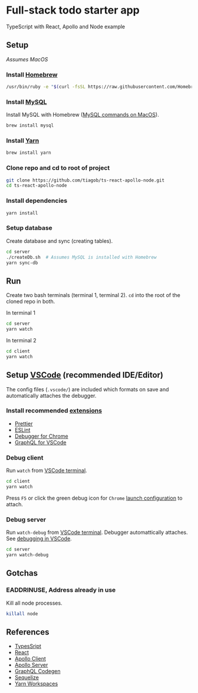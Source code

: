 # Full-stack todo starter app
TypeScript with React, Apollo and Node example

## Setup
*Assumes MacOS*

### Install [Homebrew](https://brew.sh/)
```bash
/usr/bin/ruby -e "$(curl -fsSL https://raw.githubusercontent.com/Homebrew/install/master/install)"
```

### Install [MySQL](https://www.mysql.com/)

Install MySQL with Homebrew ([MySQL commands on MacOS](https://gist.github.com/nrollr/3f57fc15ded7dddddcc4e82fe137b58e)).
```bash
brew install mysql
```

### Install [Yarn](https://yarnpkg.com/)
```bash
brew install yarn
```

### Clone repo and cd to root of project
```bash
git clone https://github.com/tiagob/ts-react-apollo-node.git
cd ts-react-apollo-node
```

### Install dependencies
```bash
yarn install
```

### Setup database

Create database and sync (creating tables).
```bash
cd server
./createDb.sh  # Assumes MySQL is installed with Homebrew
yarn sync-db
```

## Run

Create two bash terminals (terminal 1, terminal 2). `cd` into the root of the cloned repo in both.

In terminal 1
```bash
cd server
yarn watch
```

In terminal 2
```bash
cd client
yarn watch
```

## Setup [VSCode](https://code.visualstudio.com/) (recommended IDE/Editor) 
The config files (`.vscode/`) are included which formats on save and automatically attaches the debugger.

### Install recommended [extensions](https://code.visualstudio.com/docs/editor/extension-gallery)
* [Prettier](https://marketplace.visualstudio.com/items?itemName=esbenp.prettier-vscode)
* [ESLint](https://marketplace.visualstudio.com/items?itemName=dbaeumer.vscode-eslint)
* [Debugger for Chrome](https://marketplace.visualstudio.com/items?itemName=msjsdiag.debugger-for-chrome)
* [GraphQL for VSCode](https://marketplace.visualstudio.com/items?itemName=kumar-harsh.graphql-for-vscode)

### Debug client

Run `watch` from [VSCode terminal](https://code.visualstudio.com/docs/editor/integrated-terminal).
```bash
cd client
yarn watch
```

Press `F5` or click the green debug icon for `Chrome` [launch configuration](https://code.visualstudio.com/docs/editor/debugging#_launch-configurations) to attach.

### Debug server

Run `watch-debug` from [VSCode terminal](https://code.visualstudio.com/docs/editor/integrated-terminal). Debugger automattically attaches. See [debugging in VSCode](https://code.visualstudio.com/docs/editor/debugging).
```bash
cd server
yarn watch-debug
```

## Gotchas

### EADDRINUSE, Address already in use

Kill all node processes.
```bash
killall node
```

## References
* [TypesSript](https://www.typescriptlang.org/)
* [React](https://reactjs.org/)
* [Apollo Client](https://www.apollographql.com/docs/react/)
* [Apollo Server](https://www.apollographql.com/docs/apollo-server/)
* [GraphQL Codegen](https://graphql-code-generator.com/docs/getting-started/)
* [Sequelize](http://docs.sequelizejs.com/)
* [Yarn Workspaces](https://yarnpkg.com/lang/en/docs/workspaces/)
